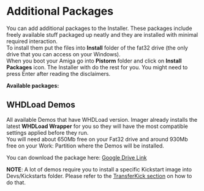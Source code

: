 # Additional Packages

You can add additional packages to the Installer. These packages include freely available stuff packaged up neatly and they are installed with minimal required interaction.<br>
To install them put the files into **Install** folder of the fat32 drive (the only drive that you can access on your Windows).<br>
When you boot your Amiga go into **Pistorm** folder and click on **Install Packages** icon. The Installer with do the rest for you. You might need to press Enter after reading the disclaimers.

**Available packages:**

## WHDLoad Demos

All available Demos that have WHDLoad version. Imager already installs the latest **WHDLoad Wrapper** for you so they will have the most compatible settings applied before they run.<br>
You will need about 650Mb free on your Fat32 drive and around 930Mb free on your Work: Partition where the Demos will be installed.

You can download the package here: [Google Drive Link](https://drive.google.com/drive/folders/1hQvmtpAc6XORclGtoqkZl1uGSf0QAr-3)

**NOTE**: A lot of demos require you to install a specific Kickstart image into Devs/Kickstarts folder. Please refer to the [TransferKick section](amigautilities.md#transferkick) on how to do that.
